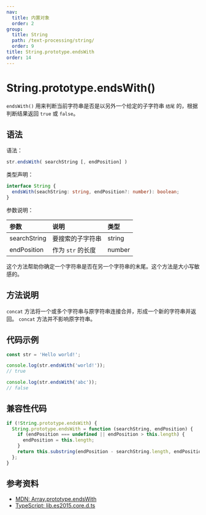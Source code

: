 ```yaml
---
nav:
  title: 内置对象
  order: 2
group:
  title: String
  path: /text-processing/string/
  order: 9
title: String.prototype.endsWith
order: 14
---
```


# String.prototype.endsWith()

`endsWith()` 用来判断当前字符串是否是以另外一个给定的子字符串 `结尾` 的，根据判断结果返回 `true` 或 `false`。

## 语法

语法：

```js
str.endsWith( searchString [, endPosition] )
```

类型声明：

```ts
interface String {
  endsWith(seachString: string, endPosition?: number): boolean;
}
```

参数说明：

| 参数         | 说明              | 类型   |
| :----------- | :---------------- | :----- |
| searchString | 要搜索的子字符串  | string |
| endPosition  | 作为 `str` 的长度 | number |

这个方法帮助你确定一个字符串是否在另一个字符串的末尾。这个方法是大小写敏感的。

## 方法说明

`concat` 方法将一个或多个字符串与原字符串连接合并，形成一个新的字符串并返回。 `concat` 方法并不影响原字符串。

## 代码示例

```js
const str = 'Hello world!';

console.log(str.endsWith('world!'));
// true

console.log(str.endsWith('abc'));
// false
```

## 兼容性代码

```js
if (!String.prototype.endsWith) {
  String.prototype.endsWith = function (searchString, endPosition) {
    if (endPosition === undefined || endPosition > this.length) {
      endPosition = this.length;
    }
    return this.substring(endPosition - searchString.length, endPosition) === searchString;
  };
}
```

## 参考资料

- [MDN: Array.prototype.endsWith](https://developer.mozilla.org/zh-CN/docs/Web/JavaScript/Reference/Global_Objects/String/endsWith)
- [TypeScript: lib.es2015.core.d.ts](https://github.com/microsoft/TypeScript/blob/main/lib/lib.es2015.core.d.ts)
